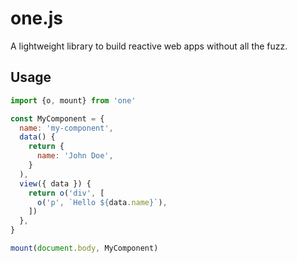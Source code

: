 # one.js

A lightweight library to build reactive web apps without all the fuzz.

## Usage

```js
import {o, mount} from 'one'

const MyComponent = {
  name: 'my-component',
  data() {
    return {
      name: 'John Doe',
    }
  ),
  view({ data }) {
    return o('div', [
      o('p', `Hello ${data.name}`),
    ])
  },
}

mount(document.body, MyComponent)
```

